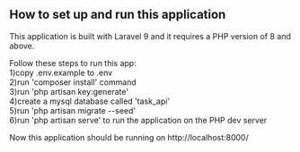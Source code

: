 ## How to set up and run this application

This application is built with Laravel 9 and it requires a PHP version of 8 and above.
  
Follow these steps to run this app:  
1)copy .env.example to .env  
2)run 'composer install' command  
3)run 'php artisan key:generate'  
4)create a mysql database called 'task_api'  
5)run 'php artisan migrate --seed'  
6)run 'php artisan serve' to run the application on the PHP dev server

Now this application should be running on http://localhost:8000/

